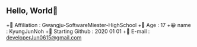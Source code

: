 ## Hello, World👋
+🏫 Affiliation : Gwangju-SoftwareMiester-HighSchool
+👨 Age : 17
+😀 name : KyungJunNoh
+🌱 Starting Github : 2020 01 01
+📩 E-mail : developerJun0615@gmail.com



<!--
**KyungJunNoh/KyungJunNoh** is a ✨ _special_ ✨ repository because its `README.md` (this file) appears on your GitHub profile.

Here are some ideas to get you started:

- 🔭 I’m currently working on ...
- 🌱 I’m currently learning ...
- 👯 I’m looking to collaborate on ...
- 🤔 I’m looking for help with ...
- 💬 Ask me about ...
- 📫 How to reach me: ...
- 😄 Pronouns: ...
- ⚡ Fun fact: ...
-->
